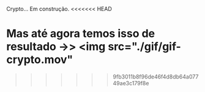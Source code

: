 Crypto... Em construção.
<<<<<<< HEAD

Mas até agora temos isso de resultado ->>
<img src="./gif/gif-crypto.mov"
=======
>>>>>>> 9fb3011b8f96de46f4d8db64a07749ae3c179f8e
